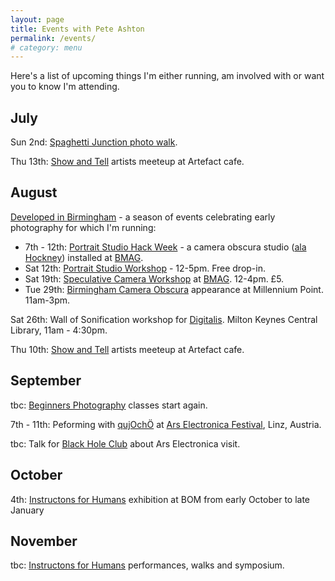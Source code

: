 ```yaml
---
layout: page
title: Events with Pete Ashton
permalink: /events/
# category: menu
---
```


Here's a list of upcoming things I'm either running, am involved with or want you to know I'm attending.

## July

Sun 2nd: [Spaghetti Junction photo walk](https://ti.to/photo-school/spaghetti-junction-summer-2017).

Thu 13th: [Show and Tell](http://art.peteashton.com/showandtell/) artists meeteup at Artefact cafe.

## August

[Developed in Birmingham](https://www.developedinbirmingham.com) - a season of events celebrating early photography for which I'm running:

- 7th - 12th: [Portrait Studio Hack Week](https://www.developedinbirmingham.com/programme/portrait-studio-hack-week/) - a camera obscura studio ([ala Hockney](http://bhamobscura.com/2014/08/david-hockneys-secret-knowledge/)) installed at [BMAG](http://www.birminghammuseums.org.uk/bmag).
- Sat 12th: [Portrait Studio Workshop](https://www.developedinbirmingham.com/programme/portrait-studio-drop-in-workshop/) - 12-5pm. Free drop-in.
- Sat 19th: [Speculative Camera Workshop](https://www.developedinbirmingham.com/programme/speculative-cameras-workshop/) at [BMAG](http://www.birminghammuseums.org.uk/bmag). 12-4pm. £5.
- Tue 29th: [Birmingham Camera Obscura](https://www.developedinbirmingham.com/programme/bham-camera-obscura-appearance/) appearance at Millennium Point. 11am-3pm.

Sat 26th: Wall of Sonification workshop for [Digitalis](http://digitalismk.org). Milton Keynes Central Library, 11am - 4:30pm.  

Thu 10th: [Show and Tell](http://art.peteashton.com/showandtell/) artists meeteup at Artefact cafe.

## September

tbc: [Beginners Photography](http://photo-school.co.uk/beginners-photography/) classes start again.

7th - 11th: Peforming with [qujOchÖ](http://qujochoe.org) at [Ars Electronica Festival](https://www.aec.at/ai/en/), Linz, Austria.

tbc: Talk for [Black Hole Club](http://www.vividprojects.org.uk/programme/black-hole-club-2017/) about Ars Electronica visit.  

## October

4th: [Instructons for Humans](http://art.peteashton.com/instructions-for-humans/) exhibition  at BOM from early October to late January

## November

tbc: [Instructons for Humans](http://art.peteashton.com/instructions-for-humans/) performances, walks and symposium.